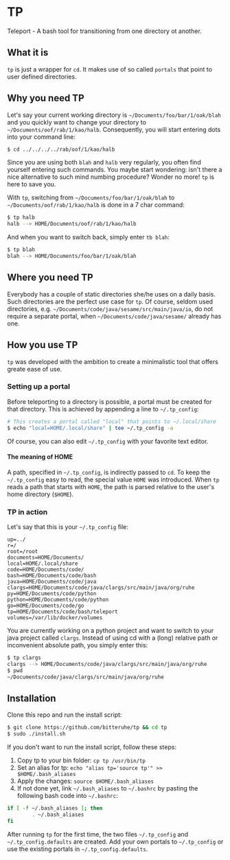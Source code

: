 # TP
Teleport - A bash tool for transitioning from one directory ot another.  
## What it is
`tp` is just a wrapper for `cd`. It makes use of so called `portals` that point
to user defined directories.
## Why you need TP
Let's say your current working directory is `~/Documents/foo/bar/1/oak/blah`
and you quickly want to change your directory to `~/Documents/oof/rab/1/kao/halb`.
Consequently, you will start entering dots into your command line:
```bash
$ cd ../../../../rab/oof/1/kao/halb
```
Since you are using both `blah` and `halb` very regularly, you often find yourself
entering such commands. You maybe start wondering: isn't there a nice alternative
to such mind numbing procedure? Wonder no more! `tp` is here to save you.

With `tp`, switching from `~/Documents/foo/bar/1/oak/blah` to
`~/Documents/oof/rab/1/kao/halb` is done in a 7 char command:
```bash
$ tp halb
halb --> HOME/Documents/oof/rab/1/kao/halb
```
And when you want to switch back, simply enter `tb blah`:
```bash
$ tp blah
blah --> HOME/Documents/foo/bar/1/oak/blah
```
## Where you need TP
Everybody has a couple of static directories she/he uses on a daily basis.
Such directories are the perfect use case for `tp`. Of course, seldom used
directories, e.g. `~/Documents/code/java/sesame/src/main/java/io`, do not
require a separate portal, when `~/Documents/code/java/sesame/` already has one.

## How you use TP
`tp` was developed with the ambition to create a minimalistic tool that offers
greate ease of use.

### Setting up a portal
Before teleporting to a directory is possible, a portal must be created for that
directory. This is achieved by appending a line to `~/.tp_config`:
```bash
# This creates a portal called "local" that points to ~/.local/share
$ echo "local=HOME/.local/share" | tee ~/.tp_config -a
```
Of course, you can also edit `~/.tp_config` with your favorite text editor.
#### The meaning of HOME
A path, specified in `~/.tp_config`, is indirectly passed to `cd`. To keep the
`~/.tp_config` easy to read, the special value `HOME` was introduced.
When `tp` reads a path that starts with `HOME`, the path is parsed relative to the
user's home directory (`$HOME`).

### TP in action
Let's say that this is your `~/.tp_config` file:
```text
up=../
r=/
root=/root
documents=HOME/Documents/
local=HOME/.local/share
code=HOME/Documents/code/
bash=HOME/Documents/code/bash
java=HOME/Documents/code/java
clargs=HOME/Documents/code/java/clargs/src/main/java/org/ruhe
py=HOME/Documents/code/python
python=HOME/Documents/code/python
go=HOME/Documents/code/go
tp=HOME/Documents/code/bash/teleport
volumes=/var/lib/docker/volumes
```
You are currently working on a python project and want to switch to your java
project called `clargs`. Instead of using cd with a (long) relative path or
inconvenient absolute path, you simply enter this:
```bash
$ tp clargs
clargs --> HOME/Documents/code/java/clargs/src/main/java/org/ruhe
$ pwd
~/Documents/code/java/clargs/src/main/java/org/ruhe
```

## Installation
Clone this repo and run the install script:
```bash
$ git clone https://github.com/bitteruhe/tp && cd tp
$ sudo ./install.sh
```
If you don't want to run the install script, follow these steps:
1. Copy tp to your bin folder: `cp tp /usr/bin/tp`
2. Set an alias for tp: `echo "alias tp='source tp'" >> $HOME/.bash_aliases`
3. Apply the changes: `source $HOME/.bash_aliases`
4. If not done yet, link `~/.bash_aliases` to `~/.bashrc` by pasting the following
bash code into `~/.bashrc`:
```bash
if [ -f ~/.bash_aliases ]; then
        . ~/.bash_aliases
fi
```

After running `tp` for the first time, the two files `~/.tp_config` and `~/.tp_config.defaults` are created. Add your own portals to `~/.tp_config` or
use the existing portals in `~/.tp_config.defaults`.
